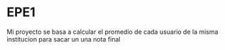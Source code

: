 # EPE1
Mi proyecto se basa a calcular el promedio de cada usuario de la misma institucion para sacar un una nota final
